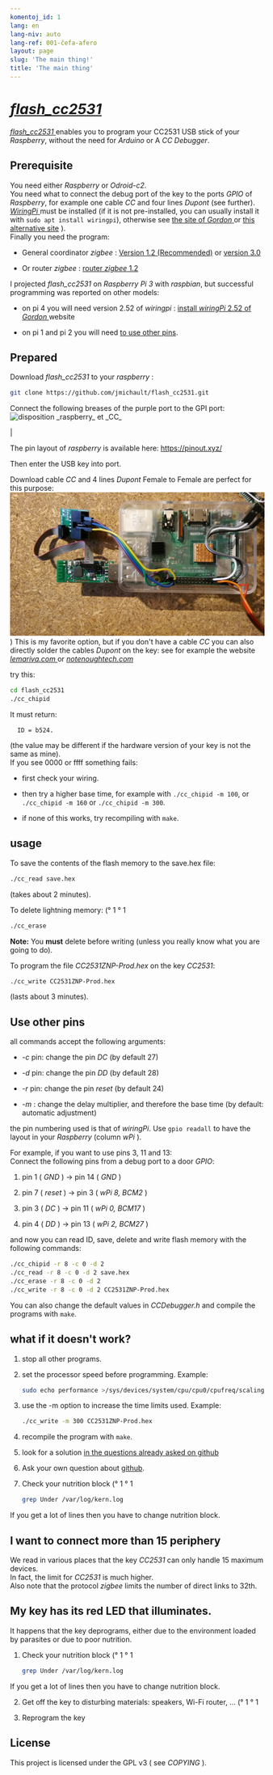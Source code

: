 ```yaml
---
komentoj_id: 1
lang: en
lang-niv: auto
lang-ref: 001-ĉefa-afero
layout: page
slug: 'The main thing!'
title: 'The main thing'
---
```


# [ _flash\_cc2531_ ](https://github.com/jmichault/flash_cc2531)
 [ _flash\_cc2531_ ](https://github.com/jmichault/flash_cc2531) enables you to program your CC2531 USB stick of your _Raspberry_, without the need for _Arduino_ or A _CC Debugger_.  

## Prerequisite
You need either _Raspberry_ or _Odroid-c2_.  
You need what to connect the debug port of the key to the ports _GPIO_ of _Raspberry_, for example one cable _CC_ and four lines _Dupont_ (see further).   
[ _WiringPi_ ](http://wiringpi.com/) must be installed \(if it is not pre-installed, you can usually install it with `sudo apt install wiringpi`), otherwise see [the site of _Gordon_ ](http://wiringpi.com/) or [this alternative site](https://github.com/WiringPi/WiringPi) \).  
Finally you need the program:

* General coordinator _zigbee_ : [ Version 1.2 (Recommended)](https://github.com/Koenkk/Z-Stack-firmware/raw/master/coordinator/Z-Stack_Home_1.2/bin/default/) or [version 3.0](https://github.com/Koenkk/Z-Stack-firmware/tree/master/coordinator/Z-Stack_3.0.x/bin)


* Or router _zigbee_ : [router _zigbee_ 1.2](https://github.com/Koenkk/Z-Stack-firmware/tree/master/router/CC2531/bin)



I projected _flash\_cc2531_ on _Raspberry Pi 3_ with _raspbian_, but successful programming was reported on other models:

 * on pi 4 you will need version 2.52 of _wiringpi_ :  [install _wiringPi_ 2.52 of _Gordon_ ](http://wiringpi.com/wiringpi-updated-to-2-52-for-the-raspberry-pi-4b/)website


 * on pi 1 and pi 2 you will need [to use other pins](#uzi_aliajn_pinglojn).



## Prepared

Download _flash\_cc2531_ to your _raspberry_ :
```bash
git clone https://github.com/jmichault/flash_cc2531.git
```

Connect the following breases of the purple port to the GPI port:
![](/public/raspberry-cc.png "disposition _raspberry_ et _CC_") 

|  

The pin layout of _raspberry_ is available here: <https://pinout.xyz/>


Then enter the USB key into port.  

Download cable _CC_ and 4 lines _Dupont_ Female to Female are perfect for this purpose:
![photo of the key and the _raspberry_ ](https://github.com/jmichault/files/raw/master/Raspberry-CC2531.jpg))
This is my favorite option, but if you don't have a cable _CC_ you can also directly solder the cables _Dupont_ on the key: see for example the website [ _lemariva.com_ ](https://lemariva.com/blog/2019/08/zigbee-flashing-cc2531-using-raspberry-pi-without-cc-debugger) or [ _notenoughtech.com_ ](https://notenoughtech.com/home-automation/flashing-cc2531-without-cc-debugger )


try this:
```bash
cd flash_cc2531
./cc_chipid
```
It must return:
```
  ID = b524.
```
(the value may be different if the hardware version of your key is not the same as mine).  
If you see 0000 or ffff something fails:

 * first check your wiring.


 * then try a higher base time, for example with `./cc_chipid -m 100`, or `./cc_chipid -m 160` or `./cc_chipid -m 300`.


 * if none of this works, try recompiling with `make`.



## usage
To save the contents of the flash memory to the save.hex file:
```bash
./cc_read save.hex
```
(takes about 2 minutes).  

To delete lightning memory: (° 1 ° 1
```bash
./cc_erase
```
**Note:** You **must** delete before writing (unless you really know what you are going to do).

To program the file _CC2531ZNP-Prod.hex_ on the key _CC2531_:
```bash
./cc_write CC2531ZNP-Prod.hex
```
(lasts about 3 minutes).

<a id="uzi_aliajn_pinglojn"></a>

## Use other pins

all commands accept the following arguments:

 * _-c_ pin: change the pin _DC_ (by default 27)


 * _-d_ pin: change the pin _DD_ (by default 28)


 * _-r_ pin: change the pin _reset_ (by default 24)


 * _-m_ : change the delay multiplier, and therefore the base time (by default: automatic adjustment)



the pin numbering used is that of _wiringPi_. Use `gpio readall` to have the layout in your _Raspberry_ (column _wPi_ ).

For example, if you want to use pins 3, 11 and 13:  
Connect the following pins from a debug port to a door _GPIO_:

 1. pin 1 ( _GND_ ) -> pin 14 ( _GND_ )


 2. pin 7 ( _reset_ ) -> pin 3 ( _wPi 8, BCM2_ )


 3. pin 3 ( _DC_ ) -> pin 11 ( _wPi 0, BCM17_ )


 4. pin 4 ( _DD_ ) -> pin 13 ( _wPi 2, BCM27_ )



and now you can read ID, save, delete and write flash memory with the following commands:
```bash
./cc_chipid -r 8 -c 0 -d 2
./cc_read -r 8 -c 0 -d 2 save.hex
./cc_erase -r 8 -c 0 -d 2
./cc_write -r 8 -c 0 -d 2 CC2531ZNP-Prod.hex
```

You can also change the default values ​​in _CCDebugger.h_ and compile the programs with `make`.

## what if it doesn't work?

1. stop all other programs.


2. set the processor speed before programming. Example:



   ```bash
   sudo echo performance >/sys/devices/system/cpu/cpu0/cpufreq/scaling_governor
   ```
3. use the -m option to increase the time limits used. Example:



   ```bash
   ./cc_write -m 300 CC2531ZNP-Prod.hex
   ```
4. recompile the program with `make`.



5. look for a solution [in the questions already asked on github](https://github.com/jmichault/flash_cc2531/issues?q=is%3Aissue)



6. Ask your own question about [github](https://github.com/jmichault/flash_cc2531/issues/new/choose).



7. Check your nutrition block (° 1 ° 1


    
   ```bash
   grep Under /var/log/kern.log
   ```
If you get a lot of lines then you have to change nutrition block.  

## I want to connect more than 15 periphery
We read in various places that the key _CC2531_ can only handle 15 maximum devices.   
In fact, the limit for _CC2531_ is much higher.   
Also note that the protocol _zigbee_ limits the number of direct links to 32th.  

## My key has its red LED that illuminates.
It happens that the key deprograms, either due to the environment loaded by parasites or due to poor nutrition.  

1. Check your nutrition block (° 1 ° 1


    
   ```bash
   grep Under /var/log/kern.log
   ```
If you get a lot of lines then you have to change nutrition block.  

2. Get off the key to disturbing materials: speakers, Wi-Fi router, ... (° 1 ° 1



3. Reprogram the key


 


## License

This project is licensed under the GPL v3 ( see _COPYING_ ).
